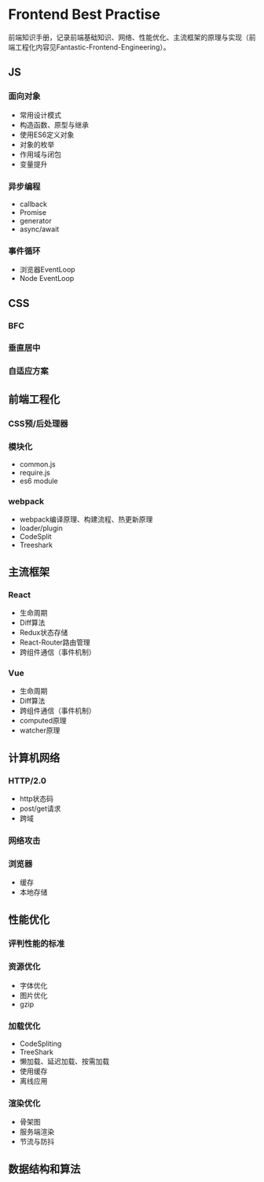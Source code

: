 # Frontend Best Practise
前端知识手册，记录前端基础知识、网络、性能优化、主流框架的原理与实现（前端工程化内容见Fantastic-Frontend-Engineering）。

## JS
### 面向对象
- 常用设计模式
- 构造函数、原型与继承
- 使用ES6定义对象
- 对象的枚举
- 作用域与闭包
- 变量提升
### 异步编程
- callback
- Promise
- generator
- async/await
### 事件循环
- 浏览器EventLoop
- Node EventLoop


## CSS
### BFC
### 垂直居中
### 自适应方案

## 前端工程化
### CSS预/后处理器
### 模块化
- common.js
- require.js
- es6 module
### webpack
- webpack编译原理、构建流程、热更新原理
- loader/plugin
- CodeSplit
- Treeshark

## 主流框架
### React
- 生命周期
- Diff算法
- Redux状态存储
- React-Router路由管理
- 跨组件通信（事件机制）

### Vue
- 生命周期
- Diff算法
- 跨组件通信（事件机制）
- computed原理
- watcher原理


## 计算机网络
### HTTP/2.0
- http状态码
- post/get请求
- 跨域
### 网络攻击
### 浏览器
- 缓存
- 本地存储

## 性能优化
### 评判性能的标准
### 资源优化
- 字体优化
- 图片优化
- gzip
### 加载优化
- CodeSpliting
- TreeShark
- 懒加载、延迟加载、按需加载
- 使用缓存
- 离线应用
### 渲染优化
- 骨架图
- 服务端渲染
- 节流与防抖


## 数据结构和算法
